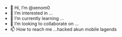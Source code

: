 - 👋 Hi, I’m @xenom0
- 👀 I’m interested in ...
- 🌱 I’m currently learning ...
- 💞️ I’m looking to collaborate on ...
- 📫 How to reach me ...hacked akun mobile lagends

<!---
xenom0/xenom0 is a ✨ special ✨ repository because its `README.md` (this file) appears on your GitHub profile.
You can click the Preview link to take a look at your changes.
--->
